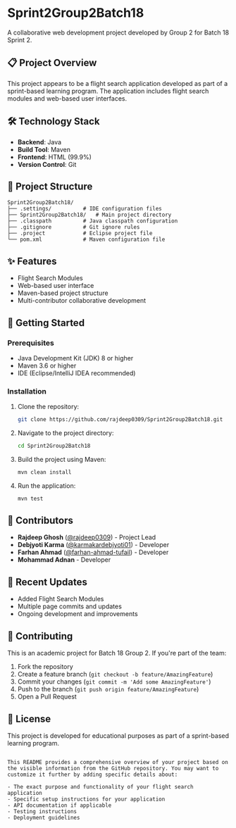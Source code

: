 # Sprint2Group2Batch18

A collaborative web development project developed by Group 2 for Batch 18 Sprint 2.

## 📋 Project Overview

This project appears to be a flight search application developed as part of a sprint-based learning program. The application includes flight search modules and web-based user interfaces.

## 🛠️ Technology Stack

- **Backend**: Java
- **Build Tool**: Maven
- **Frontend**: HTML (99.9%)
- **Version Control**: Git

## 📁 Project Structure

```
Sprint2Group2Batch18/
├── .settings/          # IDE configuration files
├── Sprint2Group2Batch18/   # Main project directory
├── .classpath          # Java classpath configuration
├── .gitignore          # Git ignore rules
├── .project            # Eclipse project file
└── pom.xml             # Maven configuration file
```

## ✨ Features

- Flight Search Modules
- Web-based user interface
- Maven-based project structure
- Multi-contributor collaborative development

## 🚀 Getting Started

### Prerequisites

- Java Development Kit (JDK) 8 or higher
- Maven 3.6 or higher
- IDE (Eclipse/IntelliJ IDEA recommended)

### Installation

1. Clone the repository:
   ```bash
   git clone https://github.com/rajdeep0309/Sprint2Group2Batch18.git
   ```

2. Navigate to the project directory:
   ```bash
   cd Sprint2Group2Batch18
   ```

3. Build the project using Maven:
   ```bash
   mvn clean install
   ```

4. Run the application:
   ```bash
   mvn test
   ```


## 👥 Contributors

- **Rajdeep Ghosh** ([@rajdeep0309](https://github.com/rajdeep0309)) - Project Lead
- **Debjyoti Karma** ([@karmakardebjyoti01](https://github.com/karmakardebjyoti01)) - Developer
- **Farhan Ahmad** ([@farhan-ahmad-tufail](https://github.com/farhan-ahmad-tufail)) - Developer
- **Mohammad Adnan**  - Developer

## 📝 Recent Updates

- Added Flight Search Modules
- Multiple page commits and updates
- Ongoing development and improvements

## 🤝 Contributing

This is an academic project for Batch 18 Group 2. If you're part of the team:

1. Fork the repository
2. Create a feature branch (`git checkout -b feature/AmazingFeature`)
3. Commit your changes (`git commit -m 'Add some AmazingFeature'`)
4. Push to the branch (`git push origin feature/AmazingFeature`)
5. Open a Pull Request

## 📄 License

This project is developed for educational purposes as part of a sprint-based learning program.

```

This README provides a comprehensive overview of your project based on the visible information from the GitHub repository. You may want to customize it further by adding specific details about:

- The exact purpose and functionality of your flight search application
- Specific setup instructions for your application
- API documentation if applicable
- Testing instructions
- Deployment guidelines

